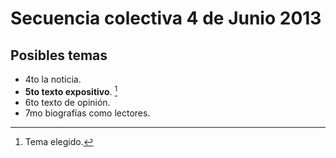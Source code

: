 # Secuencia colectiva 4 de Junio 2013

## Posibles temas
+ 4to la noticia.
+ **5to texto expositivo**.
[^1]
+ 6to texto de opinión.
+ 7mo biografías como lectores.


[^1]: Tema elegido.	
